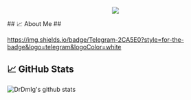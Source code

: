 <p align="center">
  <img src="https://github.com/DrDmlg/DrDmlg/blob/main/banner.mov">
</p>
<!-- Ссылка на баннер -->

<p align="left">
## 📈 About Me ## 
</p>

https://img.shields.io/badge/Telegram-2CA5E0?style=for-the-badge&logo=telegram&logoColor=white

## 📈 GitHub Stats ## 

<!-- Light Mode -->
<div align="center">
<a href="https://github-readme-stats.vercel.app/api?username=DrDmlg&show_icons=true&include_all_commits=true&rank_icon=percentile&exclude_repo=github-readme-stats&theme=default&hide_border=true">
<img align="left" src="https://github-readme-stats.vercel.app/api?username=DrDmlg&show_icons=true&include_all_commits=true&rank_icon=percentile&exclude_repo=github-readme-stats&theme=default&hide_border=true" alt="DrDmIg's github stats"/>

</a>



<!--

**DrDmlg/DrDmlg** is a ✨ _special_ ✨ repository because its `README.md` (this file) appears on your GitHub profile.

Here are some ideas to get you started:

- 🔭 I’m currently working on ...
- 🌱 I’m currently learning ...
- 👯 I’m looking to collaborate on ...
- 🤔 I’m looking for help with ...
- 💬 Ask me about ...
- 📫 How to reach me: ...
- 😄 Pronouns: ...
- ⚡ Fun fact: ...
-->
